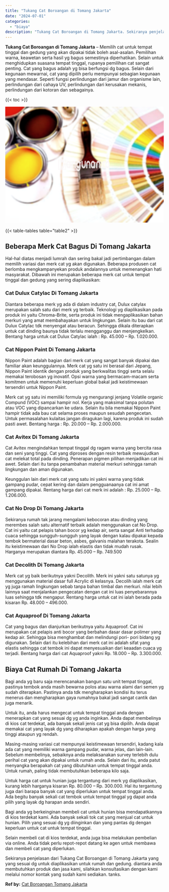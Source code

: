 ```yaml
---
title: "Tukang Cat Boroangan di Tomang Jakarta"
date: "2024-07-01"
categories: 
  - "biaya"
description: "Tukang Cat Boroangan di Tomang Jakarta. Sekiranya penjelasan dari Tukang Cat Boroangan di Tomang Jakarta yang yang sesuai dg untuk diaplikasikan untuk rumah..."
---
```


**Tukang Cat Boroangan di Tomang Jakarta** – Memilih cat untuk tempat tinggal dan gedung yang akan dipakai tidak boleh asal-asalan. Pemilihan warna, keawetan serta hasil yg bagus semestinya diperhatikan. Selain untuk menghidupkan suasana tempat tinggal, rupanya pemilihan cat sangat penting. Cat yang bagus adalah yg bisa berfungsi dg bagus. Selain dari kegunaan mewarnai, cat yang dipilih perlu mempunyai sebagian kegunaan yang mendasar. Seperti fungsi perlindungan dari jamur dan organisme lain, perlindungan dari cahaya UV, perlindungan dari kerusakan mekanis, perlindungan dari kotoran dan sebagainya.

{{< toc >}}

![Tukang Cat Boroangan di Tomang Jakarta](/images/jasa-cat-murah36.png)

{{< table-tables table="table2" >}}

## Beberapa Merk Cat Bagus Di Tomang Jakarta

Hal-hal diatas menjadi lumrah dan sering bakal jadi pertimbangan dalam memilih variasi dan merk cat yg akan digunakan. Beberapa produsen cat berlomba mengkampanyekan produk andalannya untuk memenangkan hati masyarakat. Dibawah ini merupakan beberapa merk cat untuk tempat tinggal dan gedung yang sering diaplikasikan:

### Cat Dulux Catylac Di Tomang Jakarta

Diantara beberapa merk yg ada di dalam industry cat, Dulux catylax merupakan salah satu dari merk yg terbaik. Teknologi yg diaplikasikan pada produk ini yaitu Chroma-Brite, serta produk ini tidak mengaplikasikan bahan merkuri yang amat membahayakan untuk lingkungan. Selain itu bau dari cat Dulux Catylac tdk menyengat atau beracun. Sehingga dikala diterapkan untuk cat dinding baunya tidak terlalu mengganggu dan menjengkelkan. Bentang harga untuk cat Dulux Catylac ialah : Rp. 45.000 – Rp. 1.020.000.

### Cat Nippon Paint Di Tomang Jakarta

Nippon Paint adalah bagian dari merk cat yang sangat banyak dipakai dan familiar akan keunggulannya. Merk cat yg satu ini berasal dari Jepang, Nippon Paint identik dengan produk yang berkwalitas tinggi serta selalu memakai terobosan yg inovatif. Opsi warna yang bermacam-macam serta komitmen untuk memenuhi keperluan global bakal jadi keistimewaan tersendiri untuk Nippon Paint.

Merk cat yg satu ini memiliki formula yg mengurangi jenjang Volatile organic Compund (VOC) sampai hampir nol. Kerja yang maksimal tanpa polutan atau VOC yang dipancarkan ke udara. Selain itu bila memakai Nippon Paint hampir tidak ada bau cat selama proses maupun sesudah pengecetan. Untuk permasalahan kulaitas jangan diragukan lagi, karena produk ini sudah pasti awet. Bentang harga : Rp. 20.000 – Rp. 2.000.000.

### Cat Avitex Di Tomang Jakarta

Cat Avitex mengindahkan tempat tinggal dg ragam warna yang bercita rasa dan seni yang tinggi. Cat yang diproses dengan resin terbaik mewujudkan cat melekat total pada dinding. Penerapan pigmen pilihan menjadikan cat ini awet. Selain dari itu tanpa penambahan material merkuri sehingga ramah lingkungan dan aman digunakan.

Keunggulan lain dari merk cat yang satu ini yakni warna yang tidak gampang pudar, cepat kering dan dalam pengguanaanya cat ini amat gampang dipakai. Rentang harga dari cat merk ini adalah : Rp. 25.000 – Rp. 1.206.000.

### Cat No Drop Di Tomang Jakarta

Sekiranya rumah tak jarang mengalami kebocoran atau dinding yang merembes salah satu alternatif terbaik adalah menggunakan cat No Drop. Cat ini yaitu cat pelapis tahan bocor yg kedap air, serta sangat Anti terhadap cuaca sehingga sungguh-sungguh yang layak dengan kalau dipakai kepada tembok bermaterial dasar beton, asbes, galvanis malahan terakota. Sealin itu keistimewaan dari No Drop ialah elastis dan tidak mudah rusak. Harganya merupakan diantara Rp. 45.000 – Rp. 749.500

### Cat Decolith Di Tomang Jakarta

Merk cat yg baik berikutnya yakni Decolith. Merk ini yakni satu satunya yg menggunakan material dasar full Acrylic di kelasnya. Decolih ialah merk cat yg juga ramah lingkungan sebab tanpa bahan timbal dan merkuri. nilai lebih lainnya saat menjalankan pengecatan dengan cat ini luas penyebarannya luas sehingga tdk mengapur. Rentang harga untuk cat ini ialah berada pada kisaran Rp. 48.000 – 496.000.

### Cat Aquaproof Di Tomang Jakarta

Cat yang bagus dan dianjurkan berikutnya yaitu Aquaproof. Cat ini merupakan cat pelapis anti bocor yang berbahan dasar dasar polimer yang kedap air. Sehingga bisa menghambat dan melindungi pori- pori bidang yg digunakan. Selain dari itu kelebihan dari merk cat ini adalah sifat yang elastis sehingga cat tembok ini dapat menyesuaikan dari keaadan cuaca yg terjadi. Bentang harga dari cat Aquaproof yakni Rp. 18.000 – Rp. 3.300.000.

## Biaya Cat Rumah Di Tomang Jakarta

Bagi anda yg baru saja merencanakan bangun satu unit tempat tinggal, pastinya tembok anda masih bewarna polos atau warna alami dari semen yg sudah diterapkan. Pastinya anda tdk mengharapkan kondisi itu terus menerus dan mengharapkan gaya rumahnya bakal jadi sangat cantik dan juga menarik.

Untuk itu, anda harus mengecat untuk tempat tinggal anda dengan menerapkan cat yang sesuai dg yg anda inginkan. Anda dapat membelinya di kios cat terdekat, ada banyak sekali jenis cat yg bisa dipilih. Anda dapat memakai cat yang layak dg yang diharapkan apakah dengan harga yang tinggi ataupun yg rendah.

Masing-masing variasi cat mempunyai keistimewaan tersendiri, kadang kala ada cat yang memiliki warna gampang pudar, warna jelas, dan lain-lain. Sebelum membelinya, sebaiknya anda melaksanakan survey terlebih dulu perihal cat yang akan dipakai untuk rumah anda. Selain dari itu, anda patut menyangka berapakah cat yang dibutuhkan untuk tempat tinggal anda. Untuk rumah, paling tidak membutuhkan beberapa kilo saja.

Untuk harga cat untuk hunian juga tergantung dari merk yg diaplikasikan, kurang lebih harganya kisaran Rp. 80.000 – Rp. 300.000. Hal itu tergantung juga dari barapa banyak cat yang diperlukan untuk tempat tinggal anda. Ada begitu banyak sekali cat tembok untuk tempat tinggal yg dapat anda pilih yang layak dg harapan anda sendiri.

Bagi anda yg berkeinginan membeli cat untuk hunian bisa mendapatkannya di kios terdekat kami. Ada banyak sekali tok cat yang menjual cat untuk hunian. Pilih yang sesuai dg yg diinginkan dan yang pantas dg dengan keperluan untuk cat untuk tempat tinggal.

Selain membeli cat di kios terdekat, anda juga bisa melakukan pembelian via online. Anda tidak perlu repot-repot datang ke agen untuk membawa dan membeli cat yang diperlukan.

Sekiranya penjelasan dari Tukang Cat Boroangan di Tomang Jakarta yang yang sesuai dg untuk diaplikasikan untuk rumah dan gedung. diantara anda membutuhkan produk dan jasa kami, silahkan konsultasikan dengan kami melalui nomor kontak yang sudah kami sediakan. tanks.

**Ref by:** [Cat Boroangan Tomang Jakarta](https://id.wikipedia.org/wiki/Cat)
